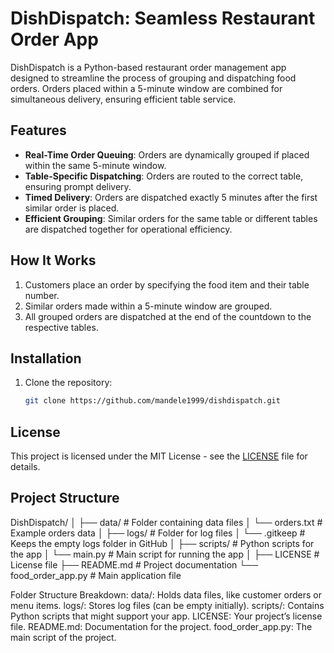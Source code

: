 # DishDispatch: Seamless Restaurant Order App

DishDispatch is a Python-based restaurant order management app designed to streamline the process of grouping and dispatching food orders. Orders placed within a 5-minute window are combined for simultaneous delivery, ensuring efficient table service.

## Features

- **Real-Time Order Queuing**: Orders are dynamically grouped if placed within the same 5-minute window.
- **Table-Specific Dispatching**: Orders are routed to the correct table, ensuring prompt delivery.
- **Timed Delivery**: Orders are dispatched exactly 5 minutes after the first similar order is placed.
- **Efficient Grouping**: Similar orders for the same table or different tables are dispatched together for operational efficiency.

## How It Works

1. Customers place an order by specifying the food item and their table number.
2. Similar orders made within a 5-minute window are grouped.
3. All grouped orders are dispatched at the end of the countdown to the respective tables.

## Installation

1. Clone the repository:
   ```bash
   git clone https://github.com/mandele1999/dishdispatch.git

## License

This project is licensed under the MIT License - see the [LICENSE](LICENSE) file for details.

## Project Structure

DishDispatch/ │ ├── data/ # Folder containing data files │ └── orders.txt # Example orders data │ ├── logs/ # Folder for log files │ └── .gitkeep # Keeps the empty logs folder in GitHub │ ├── scripts/ # Python scripts for the app │ └── main.py # Main script for running the app │ ├── LICENSE # License file ├── README.md # Project documentation └── food_order_app.py # Main application file


Folder Structure Breakdown:
data/: Holds data files, like customer orders or menu items.
logs/: Stores log files (can be empty initially).
scripts/: Contains Python scripts that might support your app.
LICENSE: Your project’s license file.
README.md: Documentation for the project.
food_order_app.py: The main script of the project.